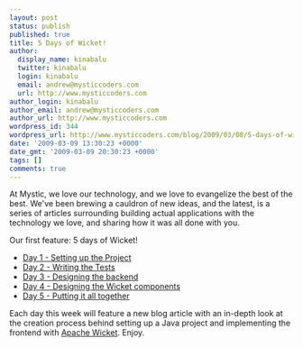 ```yaml
---
layout: post
status: publish
published: true
title: 5 Days of Wicket!
author:
  display_name: kinabalu
  twitter: kinabalu
  login: kinabalu
  email: andrew@mysticcoders.com
  url: http://www.mysticcoders.com
author_login: kinabalu
author_email: andrew@mysticcoders.com
author_url: http://www.mysticcoders.com
wordpress_id: 344
wordpress_url: http://www.mysticcoders.com/blog/2009/03/08/5-days-of-wicket/
date: '2009-03-09 13:30:23 +0000'
date_gmt: '2009-03-09 20:30:23 +0000'
tags: []
comments: true
---
```

At Mystic, we love our technology, and we love to evangelize the best of the best. We've been brewing a cauldron of new ideas, and the latest, is a series of articles surrounding building actual applications with the technology we love, and sharing how it was all done with you.


Our first feature: 5 days of Wicket!


<ul>
<li><a href="/blog/5-days-of-wicket-day-1" title="Day 1 - Setting up the Project" target="_top">Day 1 - Setting up the Project</a></li>
<li><a href="/blog/5-days-of-wicket-writing-the-tests" title="Day 2 - Writing the tests" target="_top">Day 2 - Writing the Tests</a></li>
<li><a href="/blog/5-days-of-wicket-day-designing-the-backend" title="Day 3 - Designing the backend" target="_top">Day 3 - Designing the backend</a></li>
<li><a href="/blog/5-days-of-wicket-the-ui" title="Day 4 - Designing the Wicket components" target="_top">Day 4 - Designing the Wicket components</a></li>
<li><a href="/blog/5-days-of-wicket-putting-it-all-together" title="Day 5 - Putting it all together" target="_top">Day 5 - Putting it all together</a></li>
</ul>

Each day this week will feature a new blog article with an in-depth look at the creation process behind setting up a Java project and implementing the frontend with <a href="http://wicket.apache.org" title="Apache Wicket" target="_blank">Apache Wicket</a>. Enjoy.
